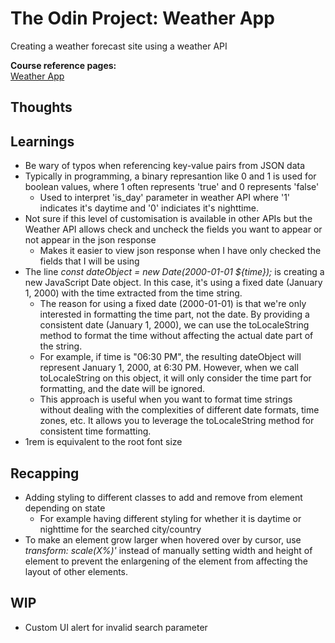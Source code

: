 # The Odin Project: Weather App
Creating a weather forecast site using a weather API

**Course reference pages:** \
[Weather App](https://www.theodinproject.com/lessons/node-path-javascript-weather-app)

## Thoughts

## Learnings
- Be wary of typos when referencing key-value pairs from JSON data
- Typically in programming, a binary represantion like 0 and 1 is used for boolean values, where 1
often represents 'true' and 0 represents 'false'
  - Used to interpret 'is_day' parameter in weather API
where '1' indicates it's daytime and '0' indiciates it's nighttime.
- Not sure if this level of customisation is available in other APIs but the Weather API allows check and uncheck the fields you want to appear or not appear in the json response
  - Makes it easier to view json response when I have only checked the fields that I will be using
- The line *const dateObject = new Date(2000-01-01 ${time});* is creating a new JavaScript Date object. In this case, it's using a fixed date (January 1, 2000) with the time extracted from the time string.
  - The reason for using a fixed date (2000-01-01) is that we're only interested in formatting the time part, not the date. By providing a consistent date (January 1, 2000), we can use the toLocaleString method to format the time without affecting the actual date part of the string.
  - For example, if time is "06:30 PM", the resulting dateObject will represent January 1, 2000, at 6:30 PM. However, when we call toLocaleString on this object, it will only consider the time part for formatting, and the date will be ignored.
  - This approach is useful when you want to format time strings without dealing with the complexities of different date formats, time zones, etc. It allows you to leverage the toLocaleString method for consistent time formatting.
- 1rem is equivalent to the root font size

## Recapping
- Adding styling to different classes to add and remove from element depending on state
  - For example having different styling for whether it is daytime or nighttime for the searched city/country
- To make an element grow larger when hovered over by cursor, use *transform: scale(X%)'* instead of manually setting width and height of element to prevent the enlargening of the element from affecting the layout of other elements.

## WIP
- Custom UI alert for invalid search parameter